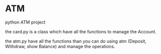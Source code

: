 # ATM
python ATM project

the card.py is a class which have all the functions to manage the Account.

the atm.py have all the functions than you can do using atm (Deposit, Withdraw, show Balance) and manage the operations.
